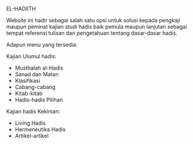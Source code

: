 EL-HADIITH

Website ini  hadir sebagai salah satu opsi untuk solusi kepada pengkaji maupun peminat kajian studi hadis baik pemula maupun lanjutan sebagai tempat referensi tulisan dan pengetahuan tentang dasar-dasar hadis.

Adapun menu yang tersedia:

Kajian Ulumul hadis:
- Musthalah al-Hadis
- Sanad dan Matan
- Klasifikasi
- Cabang-cabang
- Kitab-kitab
- Hadis-hadis Pilihan

Kajian hadis Kekinian:
- Living Hadis
- Hermeneutika Hadis
- Artikel-artikel
